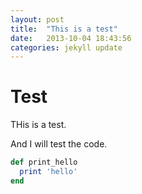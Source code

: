 ```yaml
---
layout: post
title:  "This is a test"
date:   2013-10-04 18:43:56
categories: jekyll update
---
```


# Test

THis is a test.

And I will test the code.

```ruby
def print_hello
  print 'hello'
end
```
